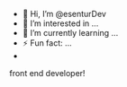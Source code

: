 - 👋 Hi, I’m @esenturDev
- 👀 I’m interested in ...
- 🌱 I’m currently learning ...
- ⚡ Fun fact: ...
- 

front end developer!
<!---
esenturDev/esenturDev is a ✨ special ✨ repository because its `README.md` (this file) appears on your GitHub profile.
You can click the Preview link to take a look at your changes.
--->
